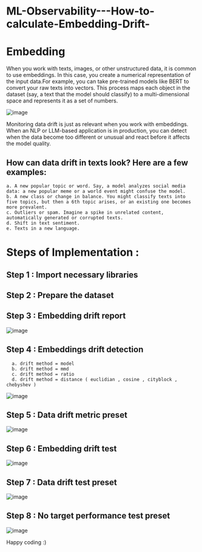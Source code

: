 # ML-Observability---How-to-calculate-Embedding-Drift-

# Embedding 
When you work with texts, images, or other unstructured data, it is common to use embeddings. In this case, you create a numerical representation of the input data.For example, you can take pre-trained models like BERT to convert your raw texts into vectors. This process maps each object in the dataset (say, a text that the model should classify) to a multi-dimensional space and represents it as a set of numbers.

![image](https://github.com/user-attachments/assets/c5e47e90-6253-4da9-b0d8-c12f898f269b)

Monitoring data drift is just as relevant when you work with embeddings. When an NLP or LLM-based application is in production, you can detect when the data become too different or unusual and react before it affects the model quality. 

## How can data drift in texts look? Here are a few examples:
    a. A new popular topic or word. Say, a model analyzes social media data: a new popular meme or a world event might confuse the model.
    b. A new class or change in balance. You might classify texts into five topics, but then a 6th topic arises, or an existing one becomes more prevalent.
    c. Outliers or spam. Imagine a spike in unrelated content, automatically generated or corrupted texts. 
    d. Shift in text sentiment.
    e. Texts in a new language.


 # Steps of Implementation : 

 ## Step 1 : Import necessary libraries

 ## Step 2 : Prepare the dataset

 ## Step 3 : Embedding drift report 

 ![image](https://github.com/user-attachments/assets/977032cb-92f0-415c-a124-e382a1fd00f1)

 ## Step 4 : Embeddings drift detection 
      a. drift method = model 
      b. drift method = mmd
      c. drift method = ratio
      d. drift method = distance ( euclidian , cosine , cityblock , chebyshev )

![image](https://github.com/user-attachments/assets/2676b971-d9b1-45aa-88f3-f75385c1c6f2)

## Step 5 : Data drift metric preset

![image](https://github.com/user-attachments/assets/19640869-857a-4be8-93b5-6728a8370f83)

## Step 6 : Embedding drift test 

![image](https://github.com/user-attachments/assets/4b301cb3-0d75-41ad-a2c5-dc8206812d54)

## Step 7 : Data drift test preset

![image](https://github.com/user-attachments/assets/570ce15d-d970-4b58-ab51-be48aa76255e)

## Step 8 : No target performance test preset

![image](https://github.com/user-attachments/assets/8c3b4c2e-8ab0-4394-bc81-248dffce6e74)

Happy coding :)







